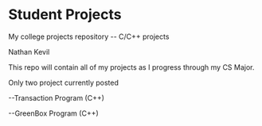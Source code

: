 # Student Projects
My college projects repository -- C/C++ projects 

Nathan Kevil

This repo will contain all of my projects as I progress through my CS Major.

Only two project currently posted

--Transaction Program (C++)

--GreenBox Program (C++)


